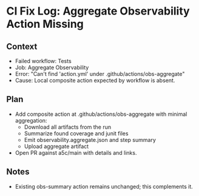 # CI Fix Log: Aggregate Observability Action Missing

## Context
- Failed workflow: Tests
- Job: Aggregate Observability
- Error: "Can't find 'action.yml' under .github/actions/obs-aggregate"
- Cause: Local composite action expected by workflow is absent.

## Plan
- Add composite action at .github/actions/obs-aggregate with minimal aggregation:
  - Download all artifacts from the run
  - Summarize found coverage and junit files
  - Emit observability.aggregate.json and step summary
  - Upload aggregate artifact
- Open PR against a5c/main with details and links.

## Notes
- Existing obs-summary action remains unchanged; this complements it.
